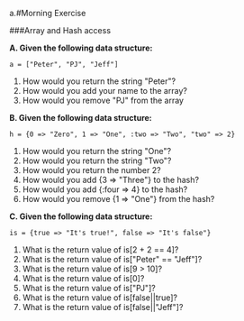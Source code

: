a.#Morning Exercise

###Array and Hash access

**A. Given the following data structure:**

`a = ["Peter", "PJ", "Jeff"]`

1. How would you return the string "Peter"?
2. How would you add your name to the array?
3. How would you remove "PJ" from the array

**B. Given the following data structure:**

`h = {0 => "Zero", 1 => "One", :two => "Two", "two" => 2}`

1. How would you return the string "One"?
2. How would you return the string "Two"?
3. How would you return the number 2?
4. How would you add {3 => "Three"} to the hash?
5. How would you add {:four => 4} to the hash?
6. How would you remove {1 => "One"} from the hash?

**C. Given the following data structure:**

`is = {true => "It's true!", false => "It's false"}`

1. What is the return value of is[2 + 2 == 4]?
2. What is the return value of is["Peter" == "Jeff"]?
3. What is the return value of is[9 > 10]?
4. What is the return value of is[0]?
5. What is the return value of is["PJ"]?
6. What is the return value of is[false||true]?
6. What is the return value of is[false||"Jeff"]?
